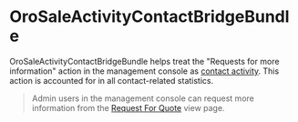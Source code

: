 # OroSaleActivityContactBridgeBundle

OroSaleActivityContactBridgeBundle helps treat the "Requests for more information" action in the management console as [contact activity](https://github.com/oroinc/crm/tree/master/src/Oro/Bundle/ActivityContactBundle). This action is accounted for in all contact-related statistics.

> Admin users in the management console can request more information from the [Request For Quote](https://github.com/oroinc/orocommerce/tree/master/src/Oro/Bundle/RFPBundle) view page.
